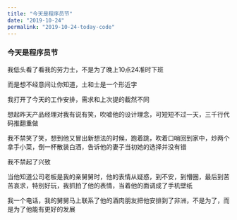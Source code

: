 ```yaml
---
title: "今天是程序员节"
date: "2019-10-24"
permalink: "2019-10-24-today-code"
---
```


### 今天是程序员节

我低头看了看我的劳力士，不是为了晚上10点24准时下班

而是想不经意间让你知道，土和士是一个形近字

我打开了今天的工作安排，需求和上次提的截然不同

想起昨天产品经理对我有说有笑，吹嘘他的设计理念，可短短不过一天，三千行代码推翻重做

我不禁笑了笑，想到他又冒出新想法的时候，跑着跳，吹着口哨回到家中，炒两个拿手小菜，倒一杯散装白酒，告诉他的妻子当初她的选择并没有错

我不禁起了兴致

当他知道公司老板是我的亲舅舅时，他的表情从疑惑，到不安，到懵圈，最后到苦苦哀求，特别好玩，我抓拍了他的表情，当着他的面调成了手机壁纸

我一个电话，我的舅舅马上联系了他的酒肉朋友把他安排到了非洲，不是为了，而是为了他能有更好的发展
